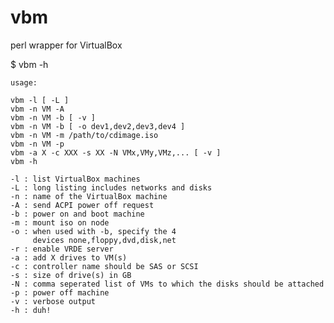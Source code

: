 # vbm
perl wrapper for VirtualBox

$ vbm -h

    usage:

    vbm -l [ -L ]
    vbm -n VM -A
    vbm -n VM -b [ -v ]
    vbm -n VM -b [ -o dev1,dev2,dev3,dev4 ]
    vbm -n VM -m /path/to/cdimage.iso
    vbm -n VM -p
    vbm -a X -c XXX -s XX -N VMx,VMy,VMz,... [ -v ]
    vbm -h

    -l : list VirtualBox machines
    -L : long listing includes networks and disks
    -n : name of the VirtualBox machine
    -A : send ACPI power off request
    -b : power on and boot machine
    -m : mount iso on node
    -o : when used with -b, specify the 4
         devices none,floppy,dvd,disk,net
    -r : enable VRDE server
    -a : add X drives to VM(s)
    -c : controller name should be SAS or SCSI
    -s : size of drive(s) in GB
    -N : comma seperated list of VMs to which the disks should be attached
    -p : power off machine
    -v : verbose output
    -h : duh!

